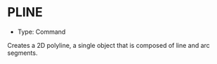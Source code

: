 # PLINE

- Type: Command

Creates a 2D polyline, a single object that is composed of line and arc segments.
